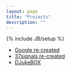 ```yaml
---
layout: page
title: "Projects"
description: ""
---
```

{% include JB/setup %}

* [Google re-created](http://meetsri.net/google-homepage)
* [37signals re-created](http://meetsri.net/37-signals/)
* [DJukeBOX](https://djukebox.hp.af.cm/)
